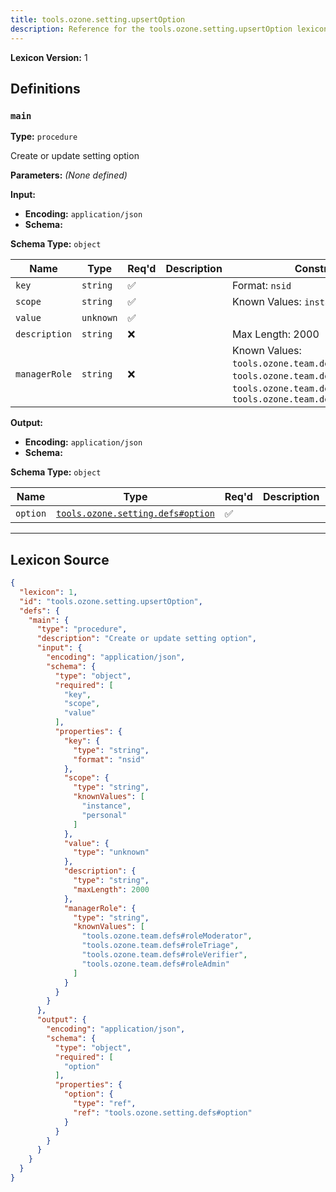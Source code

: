 ```yaml
---
title: tools.ozone.setting.upsertOption
description: Reference for the tools.ozone.setting.upsertOption lexicon
---
```

**Lexicon Version:** 1

## Definitions

<a name="main"></a>
### `main`

**Type:** `procedure`

Create or update setting option

**Parameters:** _(None defined)_

**Input:**

- **Encoding:** `application/json`
- **Schema:**

**Schema Type:** `object`

| Name | Type | Req'd  | Description | Constraints |
|------|------|----------|-------------|-------------|
| `key` | `string` | ✅  |  | Format: `nsid` |
| `scope` | `string` | ✅  |  | Known Values: `instance`, `personal` |
| `value` | `unknown` | ✅  |  |  |
| `description` | `string` | ❌  |  | Max Length: 2000 |
| `managerRole` | `string` | ❌  |  | Known Values: `tools.ozone.team.defs#roleModerator`, `tools.ozone.team.defs#roleTriage`, `tools.ozone.team.defs#roleVerifier`, `tools.ozone.team.defs#roleAdmin` |
**Output:**

- **Encoding:** `application/json`
- **Schema:**

**Schema Type:** `object`

| Name | Type | Req'd  | Description | Constraints |
|------|------|----------|-------------|-------------|
| `option` | [`tools.ozone.setting.defs#option`](lexicons/tools/ozone/setting/defs#option) | ✅  |  |  |

---

## Lexicon Source
```json
{
  "lexicon": 1,
  "id": "tools.ozone.setting.upsertOption",
  "defs": {
    "main": {
      "type": "procedure",
      "description": "Create or update setting option",
      "input": {
        "encoding": "application/json",
        "schema": {
          "type": "object",
          "required": [
            "key",
            "scope",
            "value"
          ],
          "properties": {
            "key": {
              "type": "string",
              "format": "nsid"
            },
            "scope": {
              "type": "string",
              "knownValues": [
                "instance",
                "personal"
              ]
            },
            "value": {
              "type": "unknown"
            },
            "description": {
              "type": "string",
              "maxLength": 2000
            },
            "managerRole": {
              "type": "string",
              "knownValues": [
                "tools.ozone.team.defs#roleModerator",
                "tools.ozone.team.defs#roleTriage",
                "tools.ozone.team.defs#roleVerifier",
                "tools.ozone.team.defs#roleAdmin"
              ]
            }
          }
        }
      },
      "output": {
        "encoding": "application/json",
        "schema": {
          "type": "object",
          "required": [
            "option"
          ],
          "properties": {
            "option": {
              "type": "ref",
              "ref": "tools.ozone.setting.defs#option"
            }
          }
        }
      }
    }
  }
}
```
